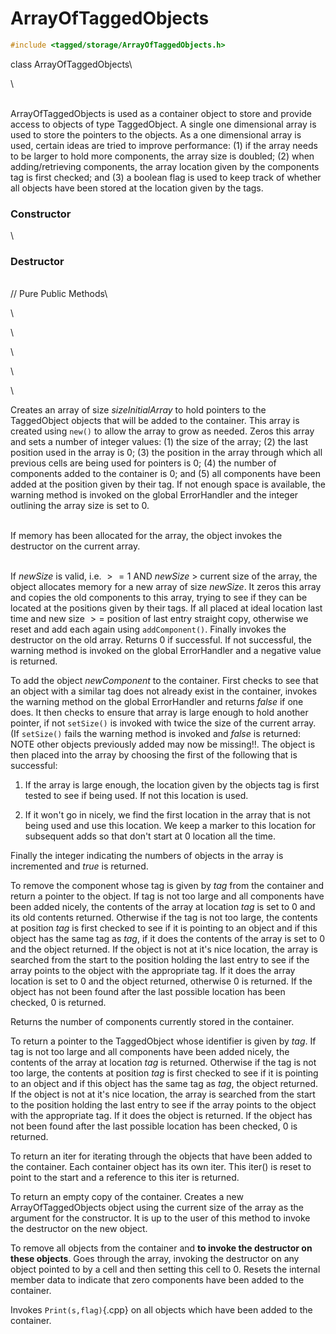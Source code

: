 
# ArrayOfTaggedObjects 

```cpp
#include <tagged/storage/ArrayOfTaggedObjects.h>
```

class ArrayOfTaggedObjects\

\

\
ArrayOfTaggedObjects is used as a container object to store and provide
access to objects of type TaggedObject. A single one dimensional array
is used to store the pointers to the objects. As a one dimensional array
is used, certain ideas are tried to improve performance: (1) if the
array needs to be larger to hold more components, the array size is
doubled; (2) when adding/retrieving components, the array location given
by the components tag is first checked; and (3) a boolean flag is used
to keep track of whether all objects have been stored at the location
given by the tags.

### Constructor

\
### Destructor

\
// Pure Public Methods\

\

\

\

\

\

Creates an array of size *sizeInitialArray* to hold pointers to the
TaggedObject objects that will be added to the container. This array is
created using `new()` to allow the array to grow as needed. Zeros this
array and sets a number of integer values: (1) the size of the array;
(2) the last position used in the array is $0$; (3) the position in the
array through which all previous cells are being used for pointers is
$0$; (4) the number of components added to the container is $0$; and (5)
all components have been added at the position given by their tag. If
not enough space is available, the warning method is invoked on the
global ErrorHandler and the integer outlining the array size is set to
$0$.

\
If memory has been allocated for the array, the object invokes the
destructor on the current array.

\
If *newSize* is valid, i.e. $>= 1$ AND *newSize* $>$ current size of the
array, the object allocates memory for a new array of size *newSize*. It
zeros this array and copies the old components to this array, trying to
see if they can be located at the positions given by their tags. If all
placed at ideal location last time and new size $>=$ position of last
entry straight copy, otherwise we reset and add each again using
`addComponent()`. Finally invokes the destructor on the old array.
Returns $0$ if successful. If not successful, the warning method is
invoked on the global ErrorHandler and a negative value is returned.

To add the object *newComponent* to the container. First checks to see
that an object with a similar tag does not already exist in the
container, invokes the warning method on the global ErrorHandler and
returns *false* if one does. It then checks to ensure that array is
large enough to hold another pointer, if not `setSize()` is invoked with
twice the size of the current array. (If `setSize()` fails the warning
method is invoked and *false* is returned: NOTE other objects previously
added may now be missing!!. The object is then placed into the array by
choosing the first of the following that is successful:

1.  If the array is large enough, the location given by the objects tag
    is first tested to see if being used. If not this location is used.

2.  If it won't go in nicely, we find the first location in the array
    that is not being used and use this location. We keep a marker to
    this location for subsequent adds so that don't start at $0$
    location all the time.

Finally the integer indicating the numbers of objects in the array is
incremented and *true* is returned.

To remove the component whose tag is given by *tag* from the container
and return a pointer to the object. If tag is not too large and all
components have been added nicely, the contents of the array at location
*tag* is set to $0$ and its old contents returned. Otherwise if the tag
is not too large, the contents at position *tag* is first checked to see
if it is pointing to an object and if this object has the same tag as
*tag*, if it does the contents of the array is set to $0$ and the object
returned. If the object is not at it's nice location, the array is
searched from the start to the position holding the last entry to see if
the array points to the object with the appropriate tag. If it does the
array location is set to $0$ and the object returned, otherwise $0$ is
returned. If the object has not been found after the last possible
location has been checked, $0$ is returned.

Returns the number of components currently stored in the container.

To return a pointer to the TaggedObject whose identifier is given by
*tag*. If tag is not too large and all components have been added
nicely, the contents of the array at location *tag* is returned.
Otherwise if the tag is not too large, the contents at position *tag* is
first checked to see if it is pointing to an object and if this object
has the same tag as *tag*, the object returned. If the object is not at
it's nice location, the array is searched from the start to the position
holding the last entry to see if the array points to the object with the
appropriate tag. If it does the object is returned. If the object has
not been found after the last possible location has been checked, $0$ is
returned.

To return an iter for iterating through the objects that have been added
to the container. Each container object has its own iter. This iter() is
reset to point to the start and a reference to this iter is returned.

To return an empty copy of the container. Creates a new
ArrayOfTaggedObjects object using the current size of the array as the
argument for the constructor. It is up to the user of this method to
invoke the destructor on the new object.

To remove all objects from the container and **to invoke the destructor
on these objects**. Goes through the array, invoking the destructor on
any object pointed to by a cell and then setting this cell to $0$.
Resets the internal member data to indicate that zero components have
been added to the container.

Invokes `Print(s,flag)`{.cpp} on all objects which have been added to the
container.
